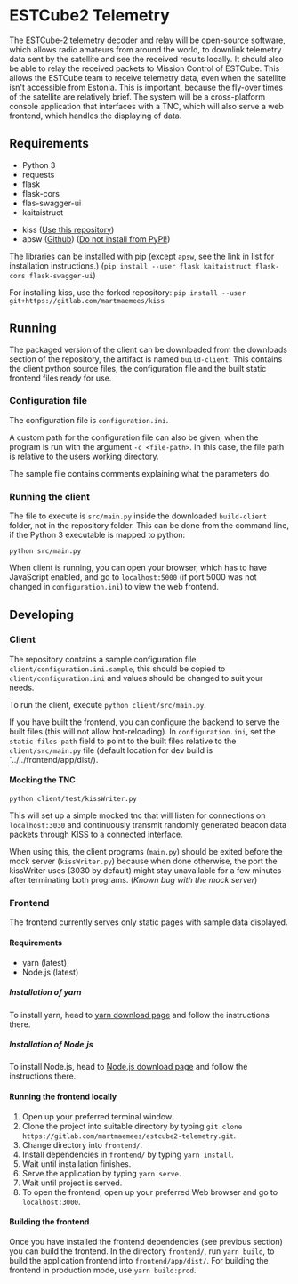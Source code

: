 # ESTCube2 Telemetry

The ESTCube-2 telemetry decoder and relay will be open-source software, which allows radio amateurs from around the world, to downlink telemetry data sent by the satellite and
see the received results locally. It should also be able to relay the received packets to Mission Control of ESTCube.
This allows the ESTCube team to receive telemetry data, even when the satellite isn't accessible from Estonia. This is important, because the fly-over times of the satellite are relatively brief. The system will be a cross-platform console application that interfaces with a TNC, which will also serve a web frontend, which handles the displaying of data.

## Requirements

* Python 3
* requests
* flask
* flask-cors
* flas-swagger-ui
* kaitaistruct
<!-- * bitarray ([Github](https://github.com/ilanschnell/bitarray)) -->
* kiss ([Use this repository](https://gitlab.com/martmaemees/kiss))
* apsw ([Github](https://github.com/rogerbinns/apsw)) ([Do not install from PyPI!](https://rogerbinns.github.io/apsw/download.html#easy-install-pip-pypi))

The libraries can be installed with pip (except `apsw`, see the link in list for installation instructions.) (`pip install --user flask kaitaistruct flask-cors flask-swagger-ui`)

For installing kiss, use the forked repository: `pip install --user git+https://gitlab.com/martmaemees/kiss`

## Running

The packaged version of the client can be downloaded from the downloads section of the repository, the artifact is named `build-client`. This contains the client python source files, the configuration file and the built static frontend files ready for use.

### Configuration file

The configuration file is `configuration.ini`.

A custom path for the configuration file can also be given, when the program is run with the argument `-c <file-path>`. In this case, the file path is relative to the users working directory.

The sample file contains comments explaining what the parameters do.

### Running the client

The file to execute is `src/main.py` inside the downloaded `build-client` folder, not in the repository folder. This can be done from the command line, if the Python 3 executable is mapped to python:

```
python src/main.py
```

When client is running, you can open your browser, which has to have JavaScript enabled, and go to `localhost:5000` (if port 5000 was not changed in `configuration.ini`) to view the web frontend.

## Developing

### Client

The repository contains a sample configuration file `client/configuration.ini.sample`, this should be copied to `client/configuration.ini` and values should be changed to suit your needs.

To run the client, execute `python client/src/main.py`.

If you have built the frontend, you can configure the backend to serve the built files (this will not allow hot-reloading).
In `configuration.ini`, set the `static-files-path` field to point to the built files relative to the `client/src/main.py` file (default location for dev build is `../../frontend/app/dist/).

#### Mocking the TNC

```
python client/test/kissWriter.py
```

This will set up a simple mocked tnc that will listen for connections on `localhost:3030` and continuously transmit randomly generated beacon data packets through KISS to a connected interface.

When using this, the client programs (`main.py`) should be exited before the mock server (`kissWriter.py`) because when done otherwise, the port the kissWriter uses (3030 by default) might stay unavailable for a few minutes after terminating both programs. (*Known bug with the mock server*)

### Frontend

The frontend currently serves only static pages with sample data displayed.

#### Requirements

* yarn (latest)
* Node.js (latest)

##### Installation of yarn

To install yarn, head to [yarn download page](https://yarnpkg.com/lang/en/docs/install/) and follow the instructions there.

##### Installation of Node.js

To install Node.js, head to [Node.js download page](https://nodejs.org/en/) and follow the instructions there.

#### Running the frontend locally

1.  Open up your preferred terminal window.
2.  Clone the project into suitable directory by typing `git clone https://gitlab.com/martmaemees/estcube2-telemetry.git`.
3.  Change directory into `frontend/`.
4.  Install dependencies in `frontend/` by typing `yarn install`.
5.  Wait until installation finishes.
6.  Serve the application by typing `yarn serve`.
7.  Wait until project is served.
8.  To open the frontend, open up your preferred Web browser and go to `localhost:3000`.

#### Building the frontend

Once you have installed the frontend dependencies (see previous section) you can build the frontend.
In the directory `frontend/`, run `yarn build`, to build the application frontend into `frontend/app/dist/`.
For building the frontend in production mode, use `yarn build:prod`.

